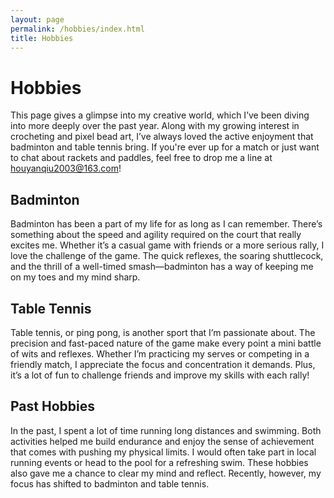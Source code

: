 ```yaml
---
layout: page
permalink: /hobbies/index.html
title: Hobbies
---
```


# Hobbies

This page gives a glimpse into my creative world, which I’ve been diving into more deeply over the past year. Along with my growing interest in crocheting and pixel bead art, I’ve always loved the active enjoyment that badminton and table tennis bring. If you're ever up for a match or just want to chat about rackets and paddles, feel free to drop me a line at houyanqiu2003@163.com!

## Badminton

Badminton has been a part of my life for as long as I can remember. There’s something about the speed and agility required on the court that really excites me. Whether it’s a casual game with friends or a more serious rally, I love the challenge of the game. The quick reflexes, the soaring shuttlecock, and the thrill of a well-timed smash—badminton has a way of keeping me on my toes and my mind sharp.

## Table Tennis

Table tennis, or ping pong, is another sport that I’m passionate about. The precision and fast-paced nature of the game make every point a mini battle of wits and reflexes. Whether I’m practicing my serves or competing in a friendly match, I appreciate the focus and concentration it demands. Plus, it’s a lot of fun to challenge friends and improve my skills with each rally!

## Past Hobbies

In the past, I spent a lot of time running long distances and swimming. Both activities helped me build endurance and enjoy the sense of achievement that comes with pushing my physical limits. I would often take part in local running events or head to the pool for a refreshing swim. These hobbies also gave me a chance to clear my mind and reflect. Recently, however, my focus has shifted to badminton and table tennis.